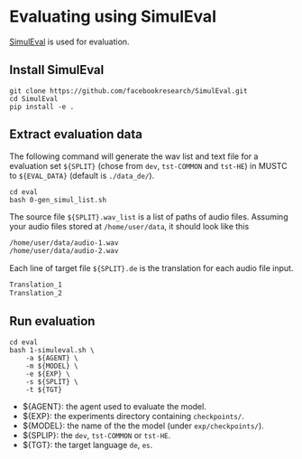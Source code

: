 # Evaluating using SimulEval
[SimulEval](https://github.com/facebookresearch/SimulEval) is used for evaluation.

## Install SimulEval
```
git clone https://github.com/facebookresearch/SimulEval.git
cd SimulEval
pip install -e .
```

## Extract evaluation data
The following command will generate the wav list and text file for a evaluation set `${SPLIT}` (chose from `dev`, `tst-COMMON` and `tst-HE`) in MUSTC to `${EVAL_DATA}` (default is `./data_de/`).
```
cd eval
bash 0-gen_simul_list.sh
```
The source file `${SPLIT}.wav_list` is a list of paths of audio files. Assuming your audio files stored at `/home/user/data`,
it should look like this

```bash
/home/user/data/audio-1.wav
/home/user/data/audio-2.wav
```

Each line of target file `${SPLIT}.de` is the translation for each audio file input.
```bash
Translation_1
Translation_2
```

## Run evaluation
```
cd eval
bash 1-simuleval.sh \
    -a ${AGENT} \
    -m ${MODEL} \
    -e ${EXP} \
    -s ${SPLIT} \
    -t ${TGT}
```

- ${AGENT}: the agent used to evaluate the model.
- ${EXP}: the experiments directory containing `checkpoints/`.
- ${MODEL}: the name of the the model (under `exp/checkpoints/`).
- ${SPLIP}: the `dev`, `tst-COMMON` or `tst-HE`.
- ${TGT}: the target language `de`, `es`.